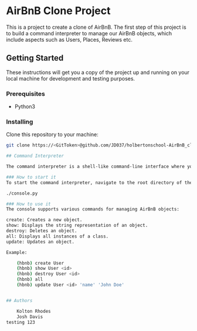 # AirBnB Clone Project

This is a project to create a clone of AirBnB. The first step of this project is to build a command interpreter to manage our AirBnB objects, which include aspects such as Users, Places, Reviews etc.

## Getting Started

These instructions will get you a copy of the project up and running on your local machine for development and testing purposes.

### Prerequisites

- Python3

### Installing

Clone this repository to your machine:

```bash
git clone https://<GitToken>@github.com/JD037/holbertonschool-AirBnB_clone.git

## Command Interpreter

The command interpreter is a shell-like command-line interface where you can manipulate and manage your AirBnB objects.

### How to start it
To start the command interpreter, navigate to the root directory of the repository and run:

./console.py

### How to use it
The console supports various commands for managing AirBnB objects:

create: Creates a new object.
show: Displays the string representation of an object.
destroy: Deletes an object.
all: Displays all instances of a class.
update: Updates an object.

Example:

    (hbnb) create User
    (hbnb) show User <id>
    (hbnb) destroy User <id>
    (hbnb) all
    (hbnb) update User <id> 'name' 'John Doe'


## Authors

    Kolton Rhodes
    Josh Davis
testing 123